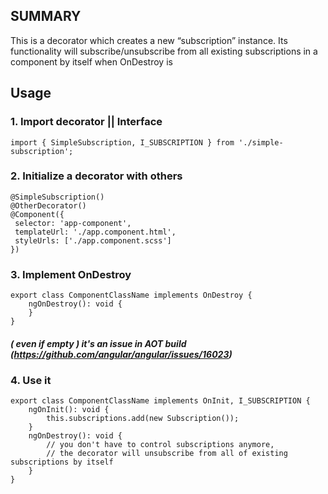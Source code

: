 ## SUMMARY
This is a decorator which creates a new “subscription” instance. Its functionality will subscribe/unsubscribe from all existing subscriptions in a component by itself when OnDestroy is

## Usage

### 1. Import decorator || Interface
`import { SimpleSubscription, I_SUBSCRIPTION } from './simple-subscription';`

### 2. Initialize a decorator with others
```
@SimpleSubscription()
@OtherDecorator()
@Component({
 selector: 'app-component',
 templateUrl: './app.component.html',
 styleUrls: ['./app.component.scss']
})
```
### 3. Implement OnDestroy
```
export class ComponentClassName implements OnDestroy {
	ngOnDestroy(): void {
	}
}
```
##### ( even if empty ) it's an issue in AOT build (https://github.com/angular/angular/issues/16023)

### 4. Use it

```
export class ComponentClassName implements OnInit, I_SUBSCRIPTION {
    ngOnInit(): void {
        this.subscriptions.add(new Subscription());
    }
    ngOnDestroy(): void {
        // you don't have to control subscriptions anymore,
        // the decorator will unsubscribe from all of existing subscriptions by itself
    }
}
```
